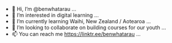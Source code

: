 - 👋 Hi, I’m @benwhatarau ...
- 👀 I’m interested in digital learning ...
- 🌱 I’m currently learning Waihi, New Zealand / Aotearoa ...
- 💞️ I’m looking to collaborate on building courses for our youth ...
- 📫 You can reach me https://linktr.ee/benwhatarau ...

<!---
benwhatarau/benwhatarau is a ✨ special ✨ repository because its `README.md` (this file) appears on your GitHub profile.
You can click the Preview link to take a look at your changes.
--->
